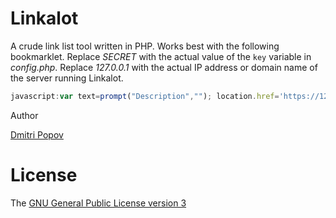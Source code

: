 # Linkalot

A crude link list tool written in PHP. Works best with the following bookmarklet. Replace _SECRET_ with the actual value of the `key` variable in _config.php_. Replace _127.0.0.1_ with the actual IP address or domain name of the server running Linkalot.


```javascript
javascript:var text=prompt("Description",""); location.href='https://127.0.0.1/linkalot/?url='+encodeURIComponent(location.href)+'&key=SECRET&txt='+escape(text)

```

 Author

[Dmitri Popov](https://www.tokyomade.photography/)

# License

The [GNU General Public License version 3](http://www.gnu.org/licenses/gpl-3.0.en.html)
